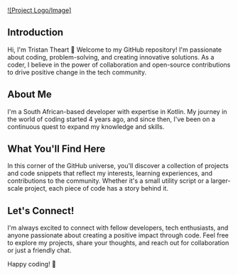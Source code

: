 
[![Project Logo/Image]](https://github.com/TristanTheart/KotlinBasics/blob/master/coding.jpg)

## Introduction

Hi, I'm Tristan Theart 👋
Welcome to my GitHub repository! I'm passionate about coding, problem-solving, and creating innovative solutions. As a coder, I believe in the power of collaboration and open-source contributions to drive positive change in the tech community.

## About Me
I'm a South African-based developer with expertise in Kotlin. My journey in the world of coding started 4 years ago, and since then, I've been on a continuous quest to expand my knowledge and skills.

## What You'll Find Here
In this corner of the GitHub universe, you'll discover a collection of projects and code snippets that reflect my interests, learning experiences, and contributions to the community. Whether it's a small utility script or a larger-scale project, each piece of code has a story behind it.

## Let's Connect!
I'm always excited to connect with fellow developers, tech enthusiasts, and anyone passionate about creating a positive impact through code. Feel free to explore my projects, share your thoughts, and reach out for collaboration or just a friendly chat.

Happy coding! 🚀
